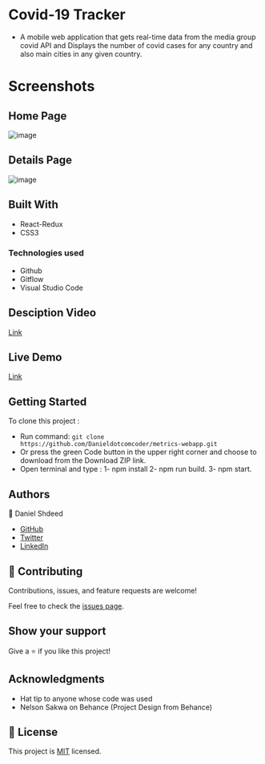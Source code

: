 # Covid-19 Tracker
- A mobile web application that gets real-time data from the media group covid API and Displays the number of covid
  cases for any country and also main cities in any given country.
# Screenshots
## Home Page
![image](https://user-images.githubusercontent.com/87448628/147209983-8d8e5cba-e444-44dc-9085-3165f5c12926.png)

## Details Page
![image](https://user-images.githubusercontent.com/87448628/147210515-1c4e58c4-2451-4a6c-98ac-fb5a91966eb5.png)
## Built With
- React-Redux
- CSS3
### Technologies used
- Github
- Gitflow
- Visual Studio Code

## Desciption Video 

[Link](https://www.loom.com/share/26f4d365a35c4082b9ad61a3cddf01fb)

## Live Demo

[Link](https://zealous-kare-6236f1.netlify.app/)

## Getting Started

 To clone this project :

* Run command: `git clone https://github.com/Danieldotcomcoder/metrics-webapp.git`
* Or press the green Code button in the upper right corner and choose to download from the Download ZIP link.
* Open terminal and type : 1-  npm install
                           2-  npm run build.
                           3-  npm start. 
## Authors

 :man: Daniel Shdeed

- [GitHub](https://github.com/Danieldotcomcoder)
- [Twitter](https://twitter.com/DannyDotcoder)
- [LinkedIn](https://www.linkedin.com/in/daniel-shdeed-832b03115/)

## 🤝 Contributing

Contributions, issues, and feature requests are welcome!

Feel free to check the [issues page](../../issues/).

## Show your support

Give a ⭐️ if you like this project!

## Acknowledgments

- Hat tip to anyone whose code was used
- Nelson Sakwa on Behance (Project Design from Behance)

## 📝 License

This project is [MIT](./MIT.md) licensed.
